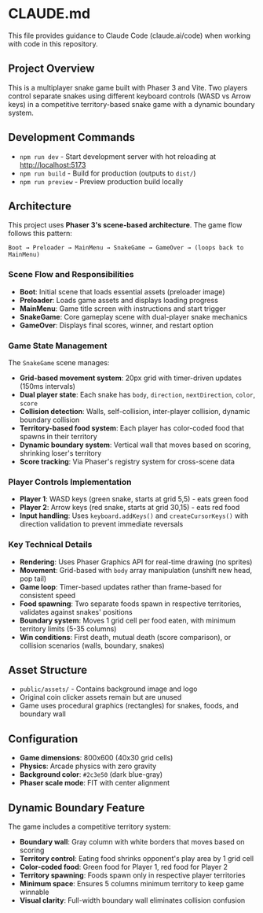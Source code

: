 # CLAUDE.md

This file provides guidance to Claude Code (claude.ai/code) when working with code in this repository.

## Project Overview

This is a multiplayer snake game built with Phaser 3 and Vite. Two players control separate snakes using different keyboard controls (WASD vs Arrow keys) in a competitive territory-based snake game with a dynamic boundary system.

## Development Commands

- `npm run dev` - Start development server with hot reloading at <http://localhost:5173>
- `npm run build` - Build for production (outputs to `dist/`)  
- `npm run preview` - Preview production build locally

## Architecture

This project uses **Phaser 3's scene-based architecture**. The game flow follows this pattern:

```
Boot → Preloader → MainMenu → SnakeGame → GameOver → (loops back to MainMenu)
```

### Scene Flow and Responsibilities

- **Boot**: Initial scene that loads essential assets (preloader image)
- **Preloader**: Loads game assets and displays loading progress
- **MainMenu**: Game title screen with instructions and start trigger
- **SnakeGame**: Core gameplay scene with dual-player snake mechanics
- **GameOver**: Displays final scores, winner, and restart option

### Game State Management

The `SnakeGame` scene manages:

- **Grid-based movement system**: 20px grid with timer-driven updates (150ms intervals)
- **Dual player state**: Each snake has `body`, `direction`, `nextDirection`, `color`, `score`
- **Collision detection**: Walls, self-collision, inter-player collision, dynamic boundary collision
- **Territory-based food system**: Each player has color-coded food that spawns in their territory
- **Dynamic boundary system**: Vertical wall that moves based on scoring, shrinking loser's territory
- **Score tracking**: Via Phaser's registry system for cross-scene data

### Player Controls Implementation

- **Player 1**: WASD keys (green snake, starts at grid 5,5) - eats green food
- **Player 2**: Arrow keys (red snake, starts at grid 30,15) - eats red food  
- **Input handling**: Uses `keyboard.addKeys()` and `createCursorKeys()` with direction validation to prevent immediate reversals

### Key Technical Details

- **Rendering**: Uses Phaser Graphics API for real-time drawing (no sprites)
- **Movement**: Grid-based with `body` array manipulation (unshift new head, pop tail)
- **Game loop**: Timer-based updates rather than frame-based for consistent speed
- **Food spawning**: Two separate foods spawn in respective territories, validates against snakes' positions
- **Boundary system**: Moves 1 grid cell per food eaten, with minimum territory limits (5-35 columns)
- **Win conditions**: First death, mutual death (score comparison), or collision scenarios (walls, boundary, snakes)

## Asset Structure

- `public/assets/` - Contains background image and logo
- Original coin clicker assets remain but are unused
- Game uses procedural graphics (rectangles) for snakes, foods, and boundary wall

## Configuration

- **Game dimensions**: 800x600 (40x30 grid cells)
- **Physics**: Arcade physics with zero gravity
- **Background color**: `#2c3e50` (dark blue-gray)
- **Phaser scale mode**: FIT with center alignment

## Dynamic Boundary Feature

The game includes a competitive territory system:

- **Boundary wall**: Gray column with white borders that moves based on scoring
- **Territory control**: Eating food shrinks opponent's play area by 1 grid cell
- **Color-coded food**: Green food for Player 1, red food for Player 2
- **Territory spawning**: Foods spawn only in respective player territories
- **Minimum space**: Ensures 5 columns minimum territory to keep game winnable
- **Visual clarity**: Full-width boundary wall eliminates collision confusion

